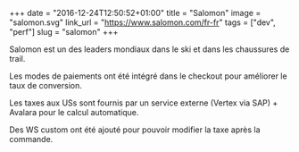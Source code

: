 +++
date = "2016-12-24T12:50:52+01:00"
title = "Salomon"
image = "salomon.svg"
link_url = "https://www.salomon.com/fr-fr"
tags = ["dev", "perf"]
slug = "salomon"
+++

Salomon est un des leaders mondiaux dans le ski et dans les chaussures de trail.

Les modes de paiements ont été intégré dans le checkout pour améliorer le taux de conversion.

Les taxes aux USs sont fournis par un service externe (Vertex via SAP) + Avalara pour le calcul automatique.

Des WS custom ont été ajouté pour pouvoir modifier la taxe après la commande.